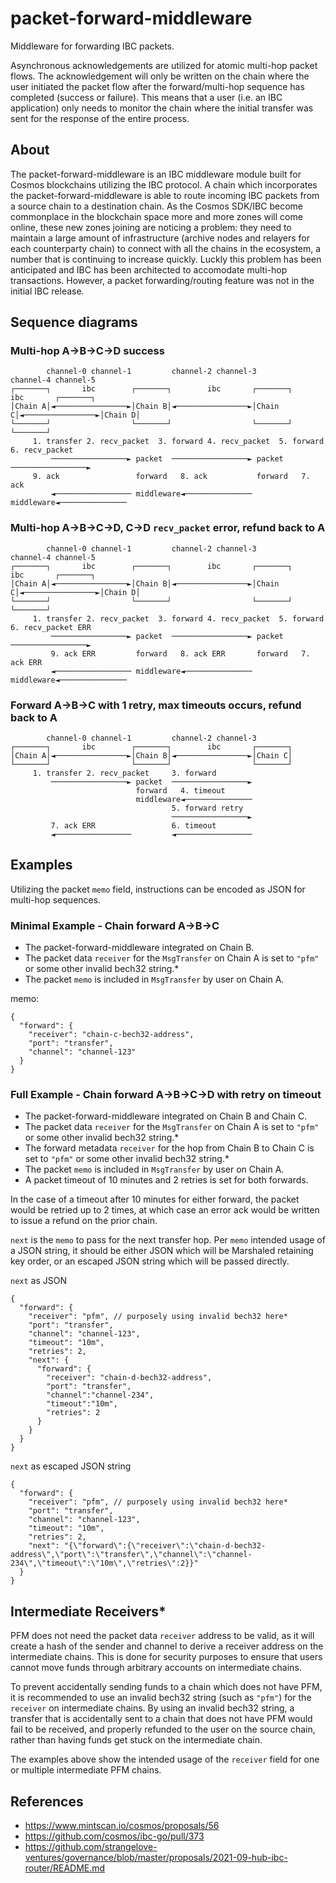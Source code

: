 # packet-forward-middleware
Middleware for forwarding IBC packets.

Asynchronous acknowledgements are utilized for atomic multi-hop packet flows. The acknowledgement will only be written on the chain where the user initiated the packet flow after the forward/multi-hop sequence has completed (success or failure). This means that a user (i.e. an IBC application) only needs to monitor the chain where the initial transfer was sent for the response of the entire process.

## About

The packet-forward-middleware is an IBC middleware module built for Cosmos blockchains utilizing the IBC protocol. A chain which incorporates the 
packet-forward-middleware is able to route incoming IBC packets from a source chain to a destination chain. As the Cosmos SDK/IBC become commonplace in the 
blockchain space more and more zones will come online, these new zones joining are noticing a problem: they need to maintain a large amount of infrastructure 
(archive nodes and relayers for each counterparty chain) to connect with all the chains in the ecosystem, a number that is continuing to increase quickly. Luckly 
this problem has been anticipated and IBC has been architected to accomodate multi-hop transactions. However, a packet forwarding/routing feature was not in the 
initial IBC release. 

## Sequence diagrams

### Multi-hop A->B->C->D success
```
        channel-0 channel-1         channel-2 channel-3        channel-4 channel-5
┌───────┐       ibc        ┌───────┐        ibc       ┌───────┐        ibc       ┌───────┐
│Chain A│◄────────────────►│Chain B│◄────────────────►│Chain C│◄────────────────►│Chain D│
└───────┘                  └───────┘                  └───────┘                  └───────┘
     1. transfer 2. recv_packet  3. forward 4. recv_packet  5. forward 6. recv_packet
         ─────────────────► packet  ─────────────────► packet  ─────────────────►
     9. ack                 forward   8. ack           forward   7. ack  
         ◄───────────────── middleware◄─────────────── middleware◄───────────────
```

### Multi-hop A->B->C->D, C->D `recv_packet` error, refund back to A
```
        channel-0 channel-1         channel-2 channel-3        channel-4 channel-5
┌───────┐       ibc        ┌───────┐        ibc       ┌───────┐        ibc       ┌───────┐
│Chain A│◄────────────────►│Chain B│◄────────────────►│Chain C│◄────────────────►│Chain D│
└───────┘                  └───────┘                  └───────┘                  └───────┘
     1. transfer 2. recv_packet  3. forward 4. recv_packet  5. forward 6. recv_packet ERR
         ─────────────────► packet  ─────────────────► packet  ─────────────────►
         9. ack ERR         forward   8. ack ERR       forward   7. ack ERR
         ◄───────────────── middleware◄─────────────── middleware◄───────────────
```

### Forward A->B->C with 1 retry, max timeouts occurs, refund back to A
```
        channel-0 channel-1         channel-2 channel-3
┌───────┐       ibc        ┌───────┐        ibc       ┌───────┐
│Chain A│◄────────────────►│Chain B│◄────────────────►│Chain C│
└───────┘                  └───────┘                  └───────┘
     1. transfer 2. recv_packet     3. forward
         ─────────────────► packet  ─────────────────►
                            forward   4. timeout
                            middleware◄───────────────
                                    5. forward retry
                                    ─────────────────►
         7. ack ERR                 6. timeout
         ◄─────────────────         ◄─────────────────
```

## Examples

Utilizing the packet `memo` field, instructions can be encoded as JSON for multi-hop sequences.

### Minimal Example - Chain forward A->B->C

- The packet-forward-middleware integrated on Chain B.
- The packet data `receiver` for the `MsgTransfer` on Chain A is set to `"pfm"` or some other invalid bech32 string.*
- The packet `memo` is included in `MsgTransfer` by user on Chain A.

memo:
```
{
  "forward": {
    "receiver": "chain-c-bech32-address",
    "port": "transfer",
    "channel": "channel-123"
  }
}
```

### Full Example - Chain forward A->B->C->D with retry on timeout

- The packet-forward-middleware integrated on Chain B and Chain C.
- The packet data `receiver` for the `MsgTransfer` on Chain A is set to `"pfm"` or some other invalid bech32 string.*
- The forward metadata `receiver` for the hop from Chain B to Chain C is set to `"pfm"` or some other invalid bech32 string.*
- The packet `memo` is included in `MsgTransfer` by user on Chain A.
- A packet timeout of 10 minutes and 2 retries is set for both forwards. 

In the case of a timeout after 10 minutes for either forward, the packet would be retried up to 2 times, at which case an error ack would be written to issue a refund on the prior chain.

`next` is the `memo` to pass for the next transfer hop. Per `memo` intended usage of a JSON string, it should be either JSON which will be Marshaled retaining key order, or an escaped JSON string which will be passed directly.

`next` as JSON
```
{
  "forward": {
    "receiver": "pfm", // purposely using invalid bech32 here*
    "port": "transfer",
    "channel": "channel-123",
    "timeout": "10m",
    "retries": 2,
    "next": {
      "forward": {
        "receiver": "chain-d-bech32-address",
        "port": "transfer",
        "channel":"channel-234",
        "timeout":"10m",
        "retries": 2
      }
    }
  }
}
```

`next` as escaped JSON string
```
{
  "forward": {
    "receiver": "pfm", // purposely using invalid bech32 here*
    "port": "transfer",
    "channel": "channel-123",
    "timeout": "10m",
    "retries": 2,
    "next": "{\"forward\":{\"receiver\":\"chain-d-bech32-address\",\"port\":\"transfer\",\"channel\":\"channel-234\",\"timeout\":\"10m\",\"retries\":2}}"
  }
}
```

## Intermediate Receivers*

PFM does not need the packet data `receiver` address to be valid, as it will create a hash of the sender and channel to derive a receiver address on the intermediate chains. This is done for security purposes to ensure that users cannot move funds through arbitrary accounts on intermediate chains.

To prevent accidentally sending funds to a chain which does not have PFM, it is recommended to use an invalid bech32 string (such as `"pfm"`) for the `receiver` on intermediate chains.  By using an invalid bech32 string, a transfer that is accidentally sent to a chain that does not have PFM would fail to be received, and properly refunded to the user on the source chain, rather than having funds get stuck on the intermediate chain.

The examples above show the intended usage of the `receiver` field for one or multiple intermediate PFM chains.

## References

- https://www.mintscan.io/cosmos/proposals/56
- https://github.com/cosmos/ibc-go/pull/373
- https://github.com/strangelove-ventures/governance/blob/master/proposals/2021-09-hub-ibc-router/README.md
